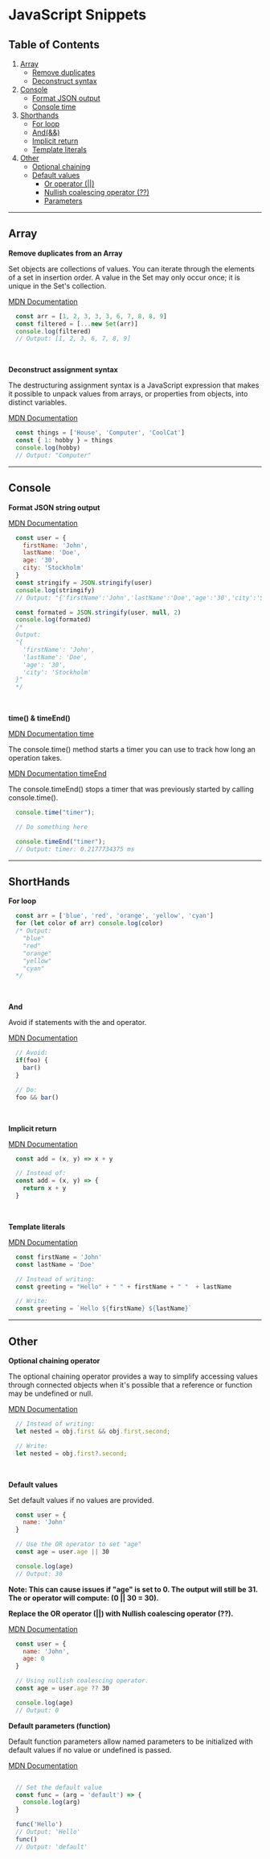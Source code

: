 
# JavaScript Snippets

## Table of Contents
1. [Array](#array)
    * [Remove duplicates](#remove-duplicate)
    * [Deconstruct syntax](#deconstruct-syntax)
2. [Console](#console)
    * [Format JSON output](#json-output)
    * [Console time](#time)
3. [Shorthands](#shorthands)
    * [For loop](#forloop)
    * [And(&&)](#and)
    * [Implicit return](#implicit-return)
    * [Template literals](#template-literals)
4. [Other](#other)
    * [Optional chaining](#optional-chaining)
    * [Default values](#default)
        * [Or operator (||)](#or)
        * [Nullish coalescing operator (??)](#nullish)
        * [Parameters](#parameters)

---

## Array <a id="array"></a>

  **Remove duplicates from an Array** <a id="remove-duplicate"></a>

  Set objects are collections of values. You can iterate through the elements of a set in insertion order. A value in the Set may only occur once; it is unique in the Set's collection.

  [MDN Documentation](https://developer.mozilla.org/en-US/docs/Web/JavaScript/Reference/Global_Objects/Set)

  ```javascript
    const arr = [1, 2, 3, 3, 3, 6, 7, 8, 8, 9]
    const filtered = [...new Set(arr)]
    console.log(filtered)
    // Output: [1, 2, 3, 6, 7, 8, 9] 
  ```

  &nbsp;

  **Deconstruct assignment syntax** <a id="deconstruct-syntax"></a>

  The destructuring assignment syntax is a JavaScript expression that makes it possible to unpack values from arrays, or properties from objects, into distinct variables.

  [MDN Documentation](https://developer.mozilla.org/en-US/docs/Web/JavaScript/Reference/Operators/Destructuring_assignment)

  ```javascript
    const things = ['House', 'Computer', 'CoolCat']
    const { 1: hobby } = things
    console.log(hobby)
    // Output: "Computer"
  ```

---

## Console <a id="console"></a>

**Format JSON string output** <a id="json-output"></a>

[MDN Documentation](https://developer.mozilla.org/en-US/docs/Web/JavaScript/Reference/Global_Objects/JSON/stringify)

```javascript
  const user = {
    firstName: 'John',
    lastName: 'Doe',
    age: '30',
    city: 'Stockholm'
  }
  const stringify = JSON.stringify(user)
  console.log(stringify)
  // Output: "{'firstName':'John','lastName':'Doe','age':'30','city':'Stockholm'}"

  const formated = JSON.stringify(user, null, 2)
  console.log(formated)
  /*
  Output: 
  "{
    'firstName': 'John',
    'lastName': 'Doe',
    'age': '30',
    'city': 'Stockholm'
  }"
  */
```

&nbsp;

**time() & timeEnd()** <a id="time"></a>

[MDN Documentation time](https://developer.mozilla.org/en-US/docs/Web/API/console/time)

The console.time() method starts a timer you can use to track how long an operation takes.

[MDN Documentation timeEnd](https://developer.mozilla.org/en-US/docs/Web/API/console/timeEnd)

The console.timeEnd() stops a timer that was previously started by calling console.time().

```javascript
  console.time("timer");

  // Do something here

  console.timeEnd("timer");
  // Output: timer: 0.2177734375 ms

```

---

## ShortHands <a id="shorthands"></a>

**For loop** <a id="forloop"></a>

```javascript
  const arr = ['blue', 'red', 'orange', 'yellow', 'cyan']
  for (let color of arr) console.log(color)
  /* Output:
    "blue"
    "red"
    "orange"
    "yellow"
    "cyan"
  */
```

&nbsp;

**And** <a id="and"></a>

Avoid if statements with the and operator.

[MDN Documentation](https://developer.mozilla.org/en-US/docs/Web/JavaScript/Reference/Operators/Logical_AND)

```javascript
  // Avoid:
  if(foo) {
    bar()
  }

  // Do:
  foo && bar()
```

&nbsp;

**Implicit return** <a id="implicit-return"></a>

[MDN Documentation](https://developer.mozilla.org/en-US/docs/Web/JavaScript/Reference/Functions/Arrow_functions)

```javascript
  const add = (x, y) => x + y

  // Instead of:
  const add = (x, y) => {
    return x + y
  }
```

&nbsp;

**Template literals** <a id="template-literals"></a>

[MDN Documentation](https://developer.mozilla.org/en-US/docs/Web/JavaScript/Reference/Template_literals)

```javascript
  const firstName = 'John'
  const lastName = 'Doe'

  // Instead of writing:
  const greeting = "Hello" + " " + firstName + " "  + lastName

  // Write:
  const greeting = `Hello ${firstName} ${lastName}`
```

---

## Other <a id="other"></a>

**Optional chaining operator** <a id="optional-chaining"></a>

The optional chaining operator provides a way to simplify accessing values through connected objects when it's possible that a reference or function may be undefined or null.

[MDN Documentation](https://developer.mozilla.org/en-US/docs/Web/JavaScript/Reference/Operators/Optional_chaining)

```javascript
  // Instead of writing:
  let nested = obj.first && obj.first.second;

  // Write:
  let nested = obj.first?.second;
```

&nbsp;

**Default values** <a id="default"></a>

Set default values if no values are provided. <a id="or"></a>

```javascript
  const user = {
    name: 'John'
  }

  // Use the OR operator to set "age"
  const age = user.age || 30

  console.log(age)
  // Output: 30

```

**Note: This can cause issues if "age" is set to 0. The output will still be 31. The or operator will compute: (0 || 30 = 30).**

**Replace the OR operator (||) with Nullish coalescing operator (??).** <a id="nullish"></a>

[MDN Documentation](https://developer.mozilla.org/en-US/docs/Web/JavaScript/Reference/Operators/Nullish_coalescing_operator)

```javascript
  const user = {
    name: 'John',
    age: 0
  }

  // Using nullish coalescing operator.
  const age = user.age ?? 30

  console.log(age)
  // Output: 0

```

**Default parameters (function)** <a id="parameters"></a>

Default function parameters allow named parameters to be initialized with default values if no value or undefined is passed.

[MDN Documentation](https://developer.mozilla.org/en-US/docs/Web/JavaScript/Reference/Functions/Default_parameters)

```javascript

  // Set the default value
  const func = (arg = 'default') => {
    console.log(arg)
  }

  func('Hello')
  // Output: 'Hello'
  func()
  // Output: 'default'
```